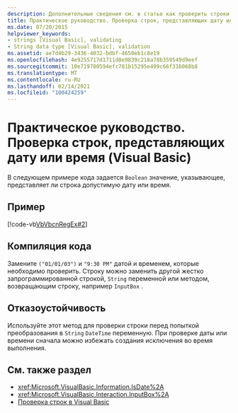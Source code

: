 ```yaml
---
description: Дополнительные сведения см. в статье как проверить строки, представляющие дату или время (Visual Basic).
title: Практическое руководство. Проверка строк, представляющих дату или время
ms.date: 07/20/2015
helpviewer_keywords:
- strings [Visual Basic], validating
- String data type [Visual Basic], validation
ms.assetid: ae7d4b29-3436-4032-bdbf-4650eb1c8e19
ms.openlocfilehash: 4e9255717d1711d8e9839c218a78b359549d9eef
ms.sourcegitcommit: 10e719780594efc781b15295e499c66f316068b8
ms.translationtype: MT
ms.contentlocale: ru-RU
ms.lasthandoff: 02/14/2021
ms.locfileid: "100424259"
---
```

# <a name="how-to-validate-strings-that-represent-dates-or-times-visual-basic"></a>Практическое руководство. Проверка строк, представляющих дату или время (Visual Basic)

В следующем примере кода задается `Boolean` значение, указывающее, представляет ли строка допустимую дату или время.  
  
## <a name="example"></a>Пример  

 [!code-vb[VbVbcnRegEx#2](~/samples/snippets/visualbasic/VS_Snippets_VBCSharp/VbVbcnRegEx/VB/Class1.vb#2)]  
  
## <a name="compile-the-code"></a>Компиляция кода  

 Замените `("01/01/03")` и `"9:30 PM"` датой и временем, которые необходимо проверить. Строку можно заменить другой жестко запрограммированной строкой, `String` переменной или методом, возвращающим строку, например `InputBox` .  
  
## <a name="robust-programming"></a>Отказоустойчивость  

 Используйте этот метод для проверки строки перед попыткой преобразования в `String` `DateTime` переменную. При проверке даты или времени сначала можно избежать создания исключения во время выполнения.  
  
## <a name="see-also"></a>См. также раздел

- <xref:Microsoft.VisualBasic.Information.IsDate%2A>
- <xref:Microsoft.VisualBasic.Interaction.InputBox%2A>
- [Проверка строк в Visual Basic](validating-strings.md)
